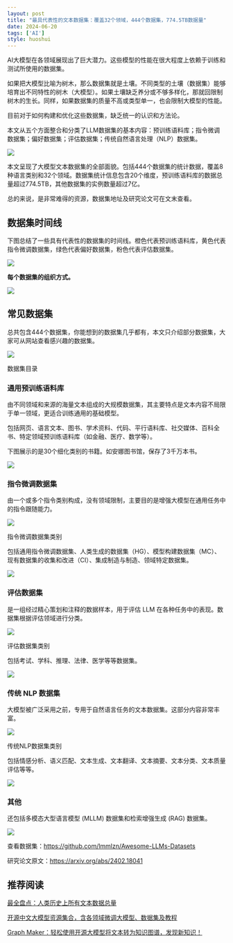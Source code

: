 ```yaml
---
layout: post
title: "最具代表性的文本数据集：覆盖32个领域，444个数据集，774.5TB数据量"
date: 2024-06-20
tags: ['AI']
style: huoshui
---
```



AI大模型在各领域展现出了巨大潜力。这些模型的性能在很大程度上依赖于训练和测试所使用的数据集。

如果把大模型比喻为树木，那么数据集就是土壤。不同类型的土壤（数据集）能够培育出不同特性的树木（大模型）。如果土壤缺乏养分或不够多样化，那就回限制树木的生长。同样，如果数据集的质量不高或类型单一，也会限制大模型的性能。

目前对于如何构建和优化这些数据集，缺乏统一的认识和方法论。

本文从五个方面整合和分类了LLM数据集的基本内容：预训练语料库；指令微调数据集；偏好数据集；评估数据集；传统自然语言处理（NLP）数据集。

![](/assets/images/5264fc44360d46fba8dac964d44ac712.jpg)

本文呈现了大模型文本数据集的全部面貌。包括444个数据集的统计数据，覆盖8种语言类别和32个领域。数据集统计信息包含20个维度，预训练语料库的数据总量超过774.5TB，其他数据集的实例数量超过7亿。

总的来说，是非常难得的资源，数据集地址及研究论文可在文末查看。

## 数据集时间线

下图总结了一些具有代表性的数据集的时间线。橙色代表预训练语料库，黄色代表指令微调数据集，绿色代表偏好数据集，粉色代表评估数据集。

![](/assets/images/e3b33bc9d3b240efb72f16734dedb17c.png)

**每个数据集的组织方式。**

![](/assets/images/b115774bc60d4684921187b3dce3398a.png)

## 常见数据集

总共包含444个数据集，你能想到的数据集几乎都有，本文只介绍部分数据集，大家可从网站查看感兴趣的数据集。

![](/assets/images/a3eb0d217c6947ec91207117f17736b4.png)

数据集目录

### 通用预训练语料库

由不同领域和来源的海量文本组成的大规模数据集，其主要特点是文本内容不局限于单一领域，更适合训练通用的基础模型。

包括网页、语言文本、图书、学术资料、代码、平行语料库、社交媒体、百科全书、特定领域预训练语料库（如金融、医疗、数学等）。

下图展示的是30个细化类别的书籍。如安娜图书馆，保存了3千万本书。

![](/assets/images/7aa9c3144d674e0d8fc53a99bdee4351.png)

### 指令微调数据集

由一个或多个指令类别构成，没有领域限制，主要目的是增强大模型在通用任务中的指令跟随能力。

![](/assets/images/1474e3c04a264e838ac9a711443a4671.png)

指令微调数据集类别

包括通用指令微调数据集、人类生成的数据集（HG）、模型构建数据集（MC）、现有数据集的收集和改进（CI）、集成制造与制造、领域特定数据集。

![](/assets/images/a3f082a2b3844fa59be6dfa0a35ccced.png)

### 评估数据集

是一组经过精心策划和注释的数据样本，用于评估 LLM 在各种任务中的表现。数据集根据评估领域进行分类。

![](/assets/images/b557a416ddad4f7b85536c1efc203404.png)

评估数据集类别

包括考试、学科、推理、法律、医学等等数据集。

![](/assets/images/a8275ec020334b5d874a0f020385ddad.png)

### 传统 NLP 数据集

大模型被广泛采用之前，专用于自然语言任务的文本数据集。这部分内容非常丰富。

![](/assets/images/420cbbd274fe498ab84999df91485b8a.png)

传统NLP数据集类别  

包括情感分析、语义匹配、文本生成、文本翻译、文本摘要、文本分类、文本质量评估等等。

![](/assets/images/83d4793a23fd478794c1c36510e91f90.png)

### 其他

还包括多模态大型语言模型 (MLLM) 数据集和检索增强生成 (RAG) 数据集。

![](/assets/images/2d4d9f59bedb4a0ea0870122d572beb3.png)

查看数据集：https://github.com/lmmlzn/Awesome-LLMs-Datasets

研究论文原文：https://arxiv.org/abs/2402.18041

## 推荐阅读

[最全盘点：人类历史上所有文本数据总量](http://mp.weixin.qq.com/s?__biz=Mzk0OTY0NzM1Ng==&mid=2247485448&idx=1&sn=149c4683bd8d1d2f75b444b900503823&chksm=c3546a9bf423e38dcb031eabe5d3f9002714ac13eb29d741b47d3aecde4ae3a0a88a9ce8232e&scene=21#wechat_redirect)

[开源中文大模型资源集合，含各领域微调大模型、数据集及教程](http://mp.weixin.qq.com/s?__biz=Mzk0OTY0NzM1Ng==&mid=2247485932&idx=1&sn=ada0616870e7711d308a473835468792&chksm=c3546b7ff423e269500714b04ed8c38bbf1f155fe375d543ad3fbde494af4d79a93e44c70c6c&scene=21#wechat_redirect)  

[Graph Maker：轻松使用开源大模型将文本转为知识图谱，发现新知识！](http://mp.weixin.qq.com/s?__biz=Mzk0OTY0NzM1Ng==&mid=2247485901&idx=1&sn=0dbf87ae6cd841e826126cf2c3b99be0&chksm=c3546b5ef423e24889d10b4a9ee88655b6bf60e22b69596be5600ef28db3ef5433e4ca1edfc5&scene=21#wechat_redirect)

  
